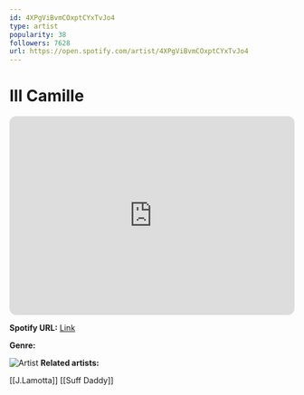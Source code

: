 ```yaml
---
id: 4XPgViBvmCOxptCYxTvJo4
type: artist
popularity: 38
followers: 7628
url: https://open.spotify.com/artist/4XPgViBvmCOxptCYxTvJo4
---
```

# Ill Camille

<iframe style="border-radius:12px" src="https://open.spotify.com/embed/artist/4XPgViBvmCOxptCYxTvJo4" width="100%" height="352" frameBorder="0" allowfullscreen="" allow="autoplay; clipboard-write; encrypted-media; fullscreen; picture-in-picture" loading="lazy"></iframe>

**Spotify URL:** [Link](https://open.spotify.com/artist/4XPgViBvmCOxptCYxTvJo4)

**Genre:** 

![Artist](https://i.scdn.co/image/ab6761610000e5eb6d84dc132d888d98afa30fc2)
**Related artists:**

[[J.Lamotta]]
[[Suff Daddy]]
